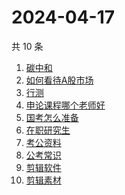 # 2024-04-17

共 10 条

<!-- BEGIN -->
<!-- 最后更新时间 Wed Apr 17 2024 14:13:09 GMT+0800 (China Standard Time) -->

1. [碳中和](https://www.zhihu.com/search?q=碳中和)
1. [如何看待A股市场](https://www.zhihu.com/search?q=如何看待A股市场)
1. [行测](https://www.zhihu.com/search?q=行测)
1. [申论课程哪个老师好](https://www.zhihu.com/search?q=申论课程哪个老师好)
1. [国考怎么准备](https://www.zhihu.com/search?q=国考怎么准备)
1. [在职研究生](https://www.zhihu.com/search?q=在职研究生)
1. [考公资料](https://www.zhihu.com/search?q=考公资料)
1. [公考常识](https://www.zhihu.com/search?q=公考常识)
1. [剪辑软件](https://www.zhihu.com/search?q=剪辑软件)
1. [剪辑素材](https://www.zhihu.com/search?q=剪辑素材)

<!-- END -->
